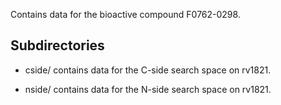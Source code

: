 Contains data for the bioactive compound F0762-0298.

## Subdirectories

- cside/ contains data for the C-side search space on rv1821.

- nside/ contains data for the N-side search space on rv1821.

